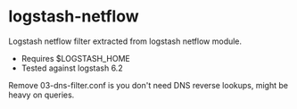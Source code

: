 # logstash-netflow
Logstash netflow filter extracted from logstash netflow module.

- Requires $LOGSTASH_HOME 
- Tested against logstash 6.2

Remove 03-dns-filter.conf is you don't need DNS reverse lookups, might be heavy on queries. 
